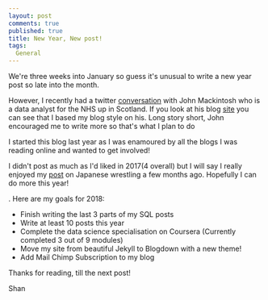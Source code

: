 ```yaml
---
layout: post
comments: true
published: true
title: New Year, New post!
tags:
  General
---
```

We're three weeks into January so guess it's unusual to write a new year post so late into the month. 

However, I recently had a twitter [conversation](https://twitter.com/5hanIslam/status/954145743970988032) with John Mackintosh who is a data analyst for the NHS up in Scotland. If you look at his blog [site](https://www.johnmackintosh.com/) you can see that I based my blog style on his. Long story short, John encouraged me to write more so that's what I plan to do

I started this blog last year as I was enamoured by all the blogs I was reading online and wanted to get involved! 

I didn't post as much as I'd liked in 2017(4 overall) but I will say I really enjoyed my [post](http://shan-data-science.co.uk/2017-10-23-G1_Climax/) on Japanese wrestling a few months ago. Hopefully I can do more this year!

. Here are my goals for 2018:

- Finish writing the last 3 parts of my SQL posts
- Write at least 10 posts this year
- Complete the data science specialisation on Coursera (Currently completed 3 out of 9 modules)
- Move my site from beautiful Jekyll to Blogdown with a new theme!
- Add Mail Chimp Subscription to my blog

Thanks for reading, till the next post!

Shan
